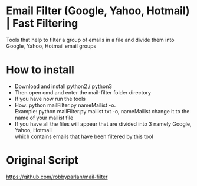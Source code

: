 # Email Filter (Google, Yahoo, Hotmail) | Fast Filtering
Tools that help to filter a group of emails in a file and divide them into Google, Yahoo, Hotmail email groups

# How to install
- Download and install python2 / python3
- Then open cmd and enter the mail-filter folder directory
- If you have now run the tools
- How: python mailFilter.py nameMailist -o. 
  <br> Example: python mailFilter.py mailist.txt -o, nameMailist change it to the name of your mailist file
- If you have all the files will appear that are divided into 3 namely Google, Yahoo, Hotmail
  <br>which contains emails that have been filtered by this tool

# Original Script
https://github.com/robbyparlan/mail-filter
